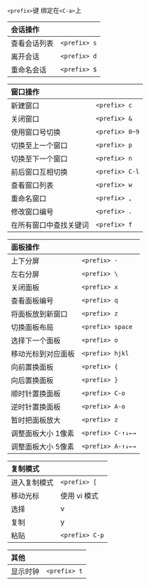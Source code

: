 `<prefix>`键 绑定在`<C-a>`上

|会话操作    |            |
|:-----------|------------|
|查看会话列表|`<prefix> s`|
|离开会话    |`<prefix> d`|
|重命名会话  |`<prefix> $`|

|窗口操作              |              |
|:---------------------|--------------|
|新建窗口              |`<prefix> c`  |
|关闭窗口              |`<prefix> &`  |
|使用窗口号切换        |`<prefix> 0~9`|
|切换至上一个窗口      |`<prefix> p`  |
|切换至下一个窗口      |`<prefix> n`  |
|前后窗口互相切换      |`<prefix> C-l`|
|查看窗口列表          |`<prefix> w`  |
|重命名窗口            |`<prefix> ,`  |
|修改窗口编号          |`<prefix> .`  |
|在所有窗口中查找关键词|`<prefix> f`  |

|面板操作           |                 |
|:------------------|-----------------|
|上下分屏           |`<prefix> -`     |
|左右分屏           |`<prefix> \`     |
|关闭面板           |`<prefix> x`     |
|查看面板编号       |`<prefix> q`     |
|将面板放到新窗口   |`<prefix> z`     |
|切换面板布局       |`<prefix> space` |
|选择下一个面板     |`<prefix> o`     |
|移动光标到对应面板 |`<prefix> hjkl`  |
|向前置换面板       |`<prefix> {`     |
|向后置换面板       |`<prefix> }`     |
|顺时针置换面板     |`<prefix> C-o`   |
|逆时针置换面板     |`<prefix> A-o`   |
|暂时把面板放大     |`<prefix> z`     |
|调整面板大小 1像素 |`<prefix> C-↑↓←→`|
|调整面板大小 5像素 |`<prefix> A-↑↓←→`|

|复制模式     |              |
|:------------|--------------|
|进入复制模式 |`<prefix> [`  |
|移动光标     |使用 vi 模式  |
|选择         |v             |
|复制         |y             |
|粘贴         |`<prefix> C-p`|

|其他     |            |
|:--------|------------|
|显示时钟 |`<prefix> t`|
